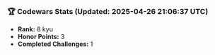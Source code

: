 ### 🏆 Codewars Stats (Updated: 2025-04-26 21:06:37 UTC)

- **Rank:** 8 kyu
- **Honor Points:** 3
- **Completed Challenges:** 1
